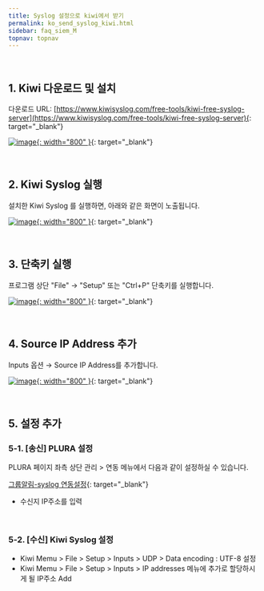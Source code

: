 ```yaml
---
title: Syslog 설정으로 kiwi에서 받기
permalink: ko_send_syslog_kiwi.html
sidebar: faq_siem_M
topnav: topnav
---
```


<br />

## 1. Kiwi 다운로드 및 설치

 다운로드 URL: [https://www.kiwisyslog.com/free-tools/kiwi-free-syslog-server](https://www.kiwisyslog.com/free-tools/kiwi-free-syslog-server){: target="_blank"}

 [![image](/docs/images/Faq/kiwi/05.png){: width="800" }](/docs/images/Faq/kiwi/05.png){: target="_blank"}

<br /> 

## 2. Kiwi Syslog 실행

설치한 Kiwi Syslog 를 실행하면, 아래와 같은 화면이 노출됩니다.

 [![image](/docs/images/Faq/kiwi/01.png){: width="800" }](/docs/images/Faq/kiwi/01.png){: target="_blank"}

<br />

## 3. 단축키 실행

프로그램 상단 "File" → "Setup" 또는 "Ctrl+P" 단축키를 실행합니다.

 [![image](/docs/images/Faq/kiwi/02.png){: width="800" }](/docs/images/Faq/kiwi/02.png){: target="_blank"}

<br />

## 4. Source IP Address 추가

Inputs 옵션 → Source IP Address를 추가합니다.

 [![image](/docs/images/Faq/kiwi/03.png){: width="800" }](/docs/images/Faq/kiwi/03.png){: target="_blank"}

<br />

## 5. 설정 추가

### 5-1. [송신] PLURA 설정

PLURA 페이지 좌측 상단 관리 > 연동 메뉴에서 다음과 같이 설정하실 수 있습니다.

[그룹알림-syslog 연동설정](https://qubitsec.github.io/ko_manage_peristalsis.html#4-syslog-%EC%97%B0%EB%8F%99-%EC%84%A4%EC%A0%95){: target="_blank"}

  - 수신지 IP주소를 입력
 
 <br />
 
### 5-2. [수신] Kiwi Syslog 설정

  - Kiwi Memu > File > Setup > Inputs > UDP > Data encoding : UTF-8 설정
  - Kiwi Memu > File > Setup > Inputs > IP addresses 메뉴에 추가로 할당하시게 될 IP주소 Add
 






 